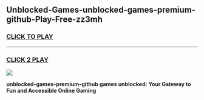 
## Unblocked-Games-unblocked-games-premium-github-Play-Free-zz3mh
<h3>
<a href="https://premium76.site?title=unblocked-games-premium-github&ref=21A">CLICK TO PLAY</a></h3>
<hr>

<h3>
<a href="https://premium76.site?title=unblocked-games-premium-github&ref=21A">CLICK 2 PLAY</a>
  
</h3>

<a href="https://premium76.site?title=unblocked-games-premium-github&ref=21A"><img src="https://clearcache.store/games.png"></a>


**unblocked-games-premium-github games unblocked: Your Gateway to Fun and Accessible Online Gaming**
